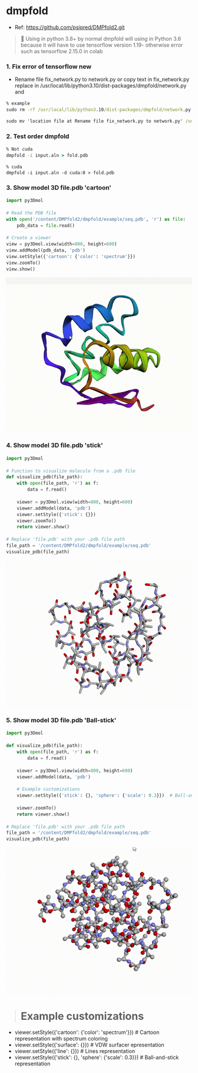 # dmpfold
- Ref: https://github.com/psipred/DMPfold2.git
>📖 Using in python 3.8+ by normal dmpfold will using in Python 3.6 because it will have to use tensorflow version 1.19- otherwise error such as tensorflow 2.15.0 in colab

### 1. Fix error of tensorflow new
- Rename file fix_network.py to network.py or copy text in fix_network.py replace in /usr/local/lib/python3.10/dist-packages/dmpfold/network.py
and
```cmd
% example
sudo rm -rf /usr/local/lib/python3.10/dist-packages/dmpfold/network.py
```
```cmd
sudo mv 'location file at Rename file fix_network.py to network.py' /usr/local/lib/python3.10/dist-packages/dmpfold/
```
### 2. Test order dmpfold
```cmd
% Not cuda
dmpfold -i input.aln > fold.pdb
```
```
% cuda
dmpfold -i input.aln -d cuda:0 > fold.pdb
```
### 3. Show model 3D file.pdb 'cartoon'
```python
import py3Dmol

# Read the PDB file
with open('/content/DMPfold2/dmpfold/example/seq.pdb', 'r') as file:
    pdb_data = file.read()

# Create a viewer
view = py3Dmol.view(width=800, height=600)
view.addModel(pdb_data, 'pdb')
view.setStyle({'cartoon': {'color': 'spectrum'}})
view.zoomTo()
view.show()
```

<img src="Media.gif" />

### 4. Show model 3D file.pdb 'stick'
```python
import py3Dmol

# Function to visualize molecule from a .pdb file
def visualize_pdb(file_path):
    with open(file_path, 'r') as f:
        data = f.read()

    viewer = py3Dmol.view(width=800, height=600)
    viewer.addModel(data, 'pdb')
    viewer.setStyle({'stick': {}})
    viewer.zoomTo()
    return viewer.show()

# Replace 'file.pdb' with your .pdb file path
file_path = '/content/DMPfold2/dmpfold/example/seq.pdb'
visualize_pdb(file_path)
```
<img src="Media3.gif" />

### 5. Show model 3D file.pdb 'Ball-stick'
```python
import py3Dmol

def visualize_pdb(file_path):
    with open(file_path, 'r') as f:
        data = f.read()

    viewer = py3Dmol.view(width=800, height=600)
    viewer.addModel(data, 'pdb')
    
    # Example customizations
    viewer.setStyle({'stick': {}, 'sphere': {'scale': 0.3}})  # Ball-and-stick representation
    
    viewer.zoomTo()
    return viewer.show()

# Replace 'file.pdb' with your .pdb file path
file_path = '/content/DMPfold2/dmpfold/example/seq.pdb'
visualize_pdb(file_path)
```
<img src="Media2.gif" />

># Example customizations
- viewer.setStyle({'cartoon': {'color': 'spectrum'}})  # Cartoon representation with spectrum coloring
- viewer.setStyle({'surface': {}})                 # VDW surfacer epresentation
- viewer.setStyle({'line': {}})                    # Lines representation
- viewer.setStyle({'stick': {}, 'sphere': {'scale': 0.3}})  # Ball-and-stick representation
